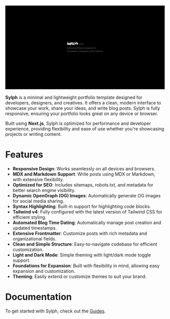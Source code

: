 ![Sylph](.github/assets/readme.png)

**Sylph** is a minimal and lightweight portfolio template designed for developers, designers, and creatives. It offers a clean, modern interface to showcase your work, share your ideas, and write blog posts. Sylph is fully responsive, ensuring your portfolio looks great on any device or browser.

Built using **Next.js**, Sylph is optimized for performance and developer experience, providing flexibility and ease of use whether you're showcasing projects or writing content.

# Features

- **Responsive Design**: Works seamlessly on all devices and browsers.
- **MDX and Markdown Support**: Write posts using MDX or Markdown, with extensive flexibility.
- **Optimized for SEO**: Includes sitemaps, robots.txt, and metadata for better search engine visibility.
- **Dynamic OpenGraph (OG) Images**: Automatically generate OG images for social media sharing.
- **Syntax Highlighting**: Built-in support for highlighting code blocks.
- **Tailwind v4**: Fully configured with the latest version of Tailwind CSS for efficient styling.
- **Automated Blog Time Dating**: Automatically manage post creation and updated timestamps.
- **Extensive Frontmatter**: Customize posts with rich metadata and organizational fields.
- **Clean and Simple Structure**: Easy-to-navigate codebase for efficient customization.
- **Light and Dark Mode**: Simple theming with light/dark mode toggle support.
- **Foundations for Expansion**: Built with flexibility in mind, allowing easy expansion and customization.
- **Theming**: Easily extend or customize themes to suit your brand.

# Documentation

To get started with Sylph, check out the [Guides](https://sylph.raphaelsalaja.com/guides).
